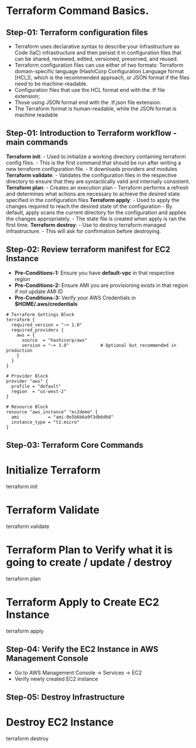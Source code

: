 # Terraform Command Basics.

## Step-01: Terraform configuration files
   - Terraform uses declarative syntax to describe your Infrastructure as Code (IaC) infrastructure
   and then persist it in configuration files that can be shared, reviewed, edited, versioned,
   preserved, and reused.
   - Terraform configuration files can use either of two formats: Terraform domain-specific
   language (HashiCorp Configuration Language format [HCL]), which is the recommended
   approach, or JSON format if the files need to be machine-readable.
   - Configuration files that use the HCL format end with the .tf file extension;
   - Those using JSON format end with the .tf.json file extension.
   - The Terraform format is human-readable, while the JSON format is machine readable


## Step-01: Introduction to Terraform workflow - main commands
**Terraform init**:
    - Used to initialize a working directory containing terraform config files.
    - This is the first command that should be run after writing a new terraform configuration file.
    - It downloads providers and modules
**Terraform validate**:
    - Validates the configuration files in the respective directory to ensure that they are syntactically valid and internally consistent.
**Terraform plan**:
    - Creates an execution plan
    - Terraform performs a refresh and determines what actions are necessary to achieve the desired state specified in the configuration files
**Terraform apply**:
    - Used to apply the changes required to reach the desired state of the configuration
    - By default, apply scans the current directory for the configuration and applies the changes appropriately.
    - The state file is created when apply is ran the first time.
**Terraform destroy**:
    - Use to destroy terraform managed infrastructure.
    - This will ask for confirmation before destroying.    

## Step-02: Review terraform manifest for EC2 Instance
- **Pre-Conditions-1:** Ensure you have **default-vpc** in that respective region
- **Pre-Conditions-2:** Ensure AMI you are provisioning exists in that region if not update AMI ID
- **Pre-Conditions-3:** Verify your AWS Credentials in **$HOME/.aws/credentials**

```
# Terraform Settings Block
terraform {
  required_version = "~> 1.0"
  required_providers {
    aws = {
      source  = "hashicorp/aws"
      version = "~> 3.0"            # Optional but recommended in production
    }
  }
}

# Provider Block
provider "aws" {
  profile = "default"
  region  = "us-west-2"
}

# Resource Block
resource "aws_instance" "ec2demo" {
  ami           = "ami-0e5b6b6a9f3db6db8"
  instance_type = "t2.micro"
}
```

## Step-03: Terraform Core Commands

# Initialize Terraform
terraform init

# Terraform Validate
terraform validate

# Terraform Plan to Verify what it is going to create / update / destroy
terraform plan

# Terraform Apply to Create EC2 Instance
terraform apply


## Step-04: Verify the EC2 Instance in AWS Management Console
- Go to AWS Management Console -> Services -> EC2
- Verify newly created EC2 instance


## Step-05: Destroy Infrastructure

# Destroy EC2 Instance
terraform destroy
